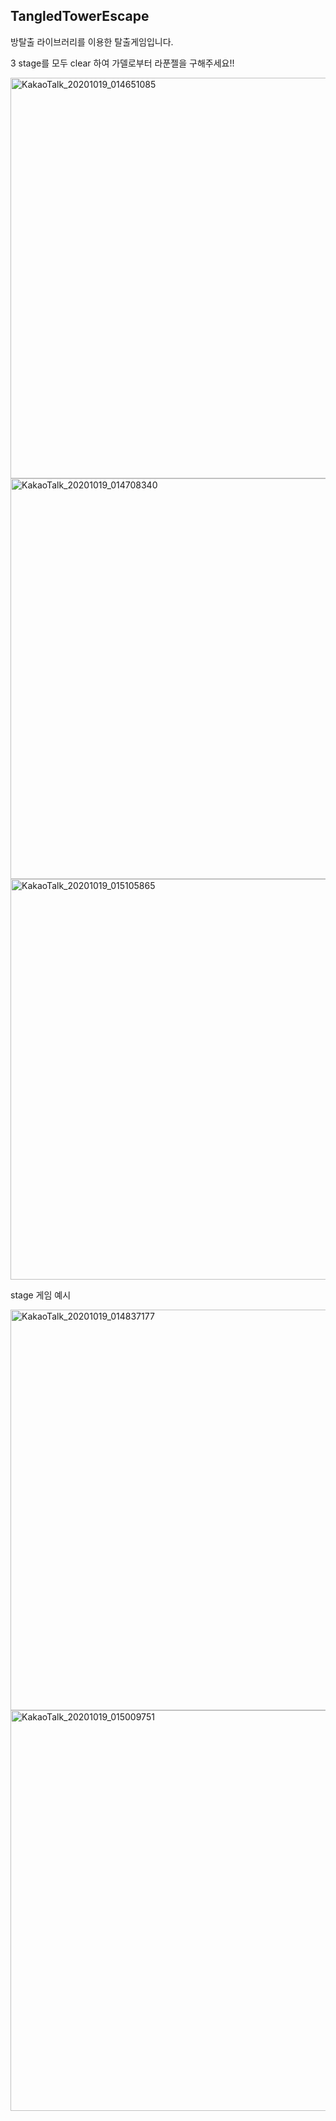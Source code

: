 ## TangledTowerEscape

방탈출 라이브러리를 이용한 탈출게임입니다.

3 stage를 모두 clear 하여 가델로부터 라푼젤을 구해주세요!!

<img width="641" alt="KakaoTalk_20201019_014651085" src="https://user-images.githubusercontent.com/70556633/96374602-ad099480-11ae-11eb-8499-89b3fe1f12ba.png">

<img width="641" alt="KakaoTalk_20201019_014708340" src="https://user-images.githubusercontent.com/70556633/96374606-b0048500-11ae-11eb-8014-f3490f0619bc.png">

<img width="641" alt="KakaoTalk_20201019_015105865" src="https://user-images.githubusercontent.com/70556633/96374619-b692fc80-11ae-11eb-922e-f5bfdb4f46ac.png">


stage 게임 예시

<img width="641" alt="KakaoTalk_20201019_014837177" src="https://user-images.githubusercontent.com/70556633/96374608-b135b200-11ae-11eb-8d17-bdda5d15e1e6.png">

<img width="641" alt="KakaoTalk_20201019_015009751" src="https://user-images.githubusercontent.com/70556633/96374616-b561cf80-11ae-11eb-8360-fa91362f676f.png">


